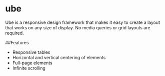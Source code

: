 # ube

Ube is a responsive design framework that makes it easy to create a layout that works on any size of display. No media queries or grid layouts are required.

##Features
* Responsive tables
* Horizontal and vertical centering of elements
* Full-page elements
* Infinite scrolling
